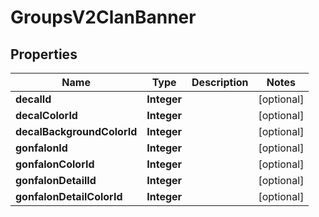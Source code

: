 
# GroupsV2ClanBanner

## Properties
Name | Type | Description | Notes
------------ | ------------- | ------------- | -------------
**decalId** | **Integer** |  |  [optional]
**decalColorId** | **Integer** |  |  [optional]
**decalBackgroundColorId** | **Integer** |  |  [optional]
**gonfalonId** | **Integer** |  |  [optional]
**gonfalonColorId** | **Integer** |  |  [optional]
**gonfalonDetailId** | **Integer** |  |  [optional]
**gonfalonDetailColorId** | **Integer** |  |  [optional]




